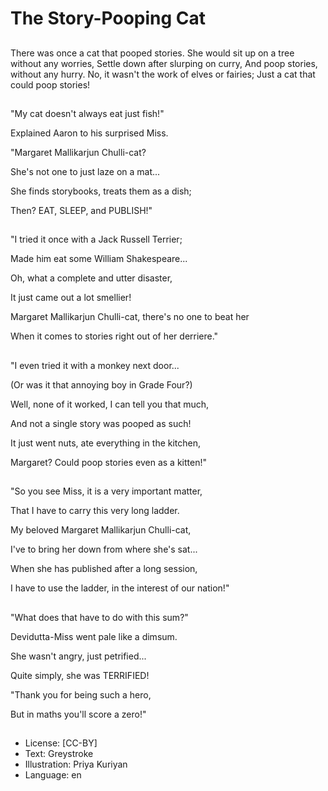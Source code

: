 # The Story-Pooping Cat

##
There was once a cat that pooped stories.
She would sit up on a tree without any worries,
Settle down after slurping on curry,
And poop stories, without any hurry.
No, it wasn't the work of elves or fairies;
Just a cat that could poop stories!

##
"My cat doesn't always eat just fish!"

Explained Aaron to his surprised Miss.

"Margaret Mallikarjun Chulli-cat?

She's not one to just laze on a mat...

She finds storybooks, treats them as a dish;

Then? EAT, SLEEP, and PUBLISH!"

##
"I tried it once with a Jack Russell Terrier;

Made him eat some William Shakespeare...

Oh, what a complete and utter disaster,

It just came out a lot smellier!

Margaret Mallikarjun Chulli-cat, there's no one to beat her

When it comes to stories right out of her derriere."

##
"I even tried it with a monkey next door...

(Or was it that annoying boy in Grade Four?)

Well, none of it worked, I can tell you that much,

And not a single story was pooped as such!

It just went nuts, ate everything in the kitchen,

Margaret? Could poop stories even as a kitten!"

##
"So you see Miss, it is a very important matter,

That I have to carry this very long ladder.

My beloved Margaret Mallikarjun Chulli-cat,

I've to bring her down from where she's sat...

When she has published after a long session,

I have to use the ladder, in the interest of our nation!"

##
"What does that have to do with this sum?"

Devidutta-Miss went pale like a dimsum.

She wasn't angry, just petrified...

Quite simply, she was TERRIFIED!

"Thank you for being such a hero,

But in maths you'll score a zero!"

##
* License: [CC-BY]
* Text: Greystroke
* Illustration: Priya Kuriyan
* Language: en
